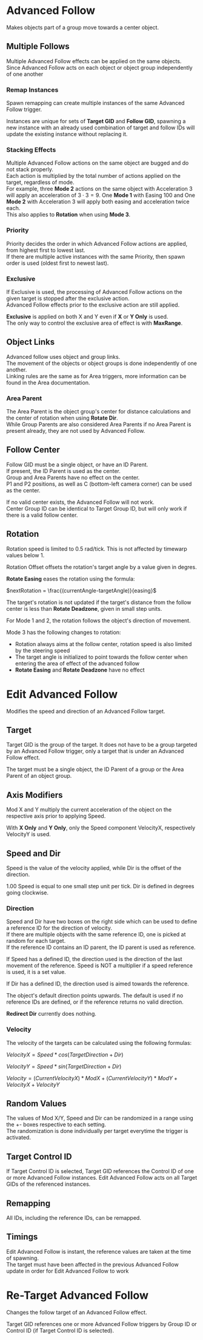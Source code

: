 # Advanced Follow

Makes objects part of a group move towards a center object.

## Multiple Follows

Multiple Advanced Follow effects can be applied on the same objects.  
Since Advanced Follow acts on each object or object group independently of one another

### Remap Instances

Spawn remapping can create multiple instances of the same Advanced Follow trigger.

Instances are unique for sets of **Target GID** and **Follow GID**, spawning a new instance with an already used combination of target and follow IDs will update the existing instance without replacing it.

### Stacking Effects

Multiple Advanced Follow actions on the same object are bugged and do not stack properly.  
Each action is multiplied by the total number of actions applied on the target, regardless of mode.  
For example, three **Mode 2** actions on the same object with Acceleration 3 will apply an acceleration of $3\cdot 3 = 9$. One **Mode 1** with Easing 100 and One **Mode 2** with Acceleration 3 will apply both easing and acceleration twice each.  
This also applies to **Rotation** when using **Mode 3**.

### Priority

Priority decides the order in which Advanced Follow actions are applied, from highest first to lowest last.  
If there are multiple active instances with the same Priority, then spawn order is used (oldest first to newest last).

### Exclusive

If Exclusive is used, the processing of Advanced Follow actions on the given target is stopped after the exclusive action.  
Advanced Follow effects prior to the exclusive action are still applied.

**Exclusive** is applied on both X and Y even if **X** or **Y Only** is used.  
The only way to control the exclusive area of effect is with **MaxRange**.	

## Object Links

Advanced follow uses object and group links.  
The movement of the objects or object groups is done independently of one another.  
Linking rules are the same as for Area triggers, more information can be found in the Area documentation.

### Area Parent
The Area Parent is the object group's center for distance calculations and the center of rotation when using **Rotate Dir**.  
While Group Parents are also considered Area Parents if no Area Parent is present already, they are not used by Advanced Follow.

## Follow Center
Follow GID must be a single object, or have an ID Parent.  
If present, the ID Parent is used as the center.  
Group and Area Parents have no effect on the center.  
P1 and P2 positions, as well as C (bottom-left camera corner) can be used as the center.  

If no valid center exists, the Advanced Follow will not work.  
Center Group ID can be identical to Target Group ID, but will only work if there is a valid follow center.  

## Rotation

Rotation speed is limited to 0.5 rad/tick. This is not affected by timewarp values below 1.  

Rotation Offset offsets the rotation's target angle by a value given in degres.  

**Rotate Easing** eases the rotation using the formula:

$nextRotation = \frac{(currentAngle-targetAngle)}{easing}$

The target's rotation is not updated if the target's distance from the follow center is less than **Rotate Deadzone**, given in small step units.

For Mode 1 and 2, the rotation follows the object's direction of movement.

Mode 3 has the following changes to rotation:
- Rotation always aims at the follow center, rotation speed is also limited by the steering speed
- The target angle is initialized to point towards the follow center when entering the area of effect of the advanced follow 
- **Rotate Easing** and **Rotate Deadzone** have no effect

# Edit Advanced Follow

Modifies the speed and direction of an Advanced Follow target.

## Target

Target GID is the group of the target. It does not have to be a group targeted by an Advanced Follow trigger, only a target that is under an Advanced Follow effect.  

The target must be a single object, the ID Parent of a group or the Area Parent of an object group.

## Axis Modifiers

Mod X and Y multiply the current acceleration of the object on the respective axis prior to applying Speed.

With **X Only** and **Y Only**, only the Speed component VelocityX, respectively VelocityY is used.

## Speed and Dir

Speed is the value of the velocity applied, while Dir is the offset of the direction.

1.00 Speed is equal to one small step unit per tick. Dir is defined in degrees going clockwise.

### Direction

Speed and Dir have two boxes on the right side which can be used to define a reference ID for the direction of velocity.  
If there are multiple objects with the same reference ID, one is picked at random for each target.  
If the reference ID contains an ID parent, the ID parent is used as reference.  

If Speed has a defined ID, the direction used is the direction of the last movement of the reference. Speed is NOT a multiplier if a speed reference is used, it is a set value.

If Dir has a defined ID, the direction used is aimed towards the reference.

The object's default direction points upwards. The default is used if no reference IDs are defined, or if the reference returns no valid direction.

**Redirect Dir** currently does nothing.

### Velocity

The velocity of the targets can be calculated using the following formulas:

$VelocityX = Speed*cos(TargetDirection+Dir)$

$VelocityY = Speed*sin(TargetDirection+Dir)$

$Velocity = (CurrentVelocityX)*ModX+(CurrentVelocityY)*ModY+VelocityX+VelocityY$

## Random Values

The values of Mod X/Y, Speed and Dir can be randomized in a range using the +- boxes respective to each setting.  
The randomization is done individually per target everytime the trigger is activated.

## Target Control ID

If Target Control ID is selected, Target GID references the Control ID of one or more Advanced Follow instances. Edit Advanced Follow acts on all Target GIDs of the referenced instances.

## Remapping

All IDs, including the reference IDs, can be remapped.

## Timings

Edit Advanced Follow is instant, the reference values are taken at the time of spawning.  
The target must have been affected in the previous Advanced Follow update in order for Edit Advanced Follow to work

# Re-Target Advanced Follow

Changes the follow target of an Advanced Follow effect.

Target GID references one or more Advanced Follow triggers by Group ID or Control ID (if Target Control ID is selected).

